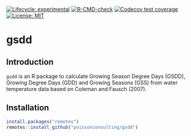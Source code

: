 
<!-- README.md is generated from README.Rmd. Please edit that file -->
<!-- badges: start -->

[![Lifecycle:
experimental](https://img.shields.io/badge/lifecycle-experimental-orange.svg)](https://lifecycle.r-lib.org/articles/stages.html#experimental)
[![R-CMD-check](https://github.com/poissonconsulting/gsdd/actions/workflows/R-CMD-check.yaml/badge.svg)](https://github.com/poissonconsulting/gsdd/actions/workflows/R-CMD-check.yaml)
[![Codecov test
coverage](https://codecov.io/gh/poissonconsulting/gsdd/branch/main/graph/badge.svg)](https://app.codecov.io/gh/poissonconsulting/gsdd?branch=main)
[![License:
MIT](https://img.shields.io/badge/License-MIT-green.svg)](https://opensource.org/licenses/MIT)
<!-- badges: end -->

# gsdd

## Introduction

`gsdd` is an R package to calculate Growing Season Degree Days (GSDD),
Growing Degree Days (GDD) and Growing Seasons (GSS) from water
temperature data based on Coleman and Fausch (2007).

## Installation

``` r
install.packages("remotes")
remotes::install_github("poissonconsulting/gsdd")
```
